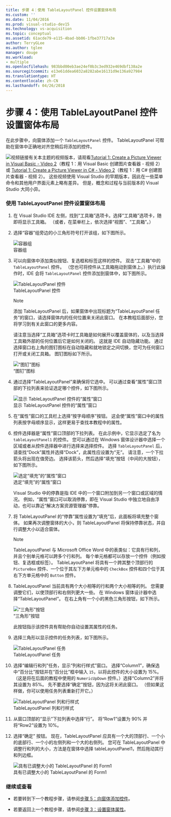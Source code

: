 ```yaml
---
title: 步骤 4：使用 TableLayoutPanel 控件设置窗体布局
ms.custom: ''
ms.date: 11/04/2016
ms.prod: visual-studio-dev15
ms.technology: vs-acquisition
ms.topic: conceptual
ms.assetid: 61acde79-e115-4bad-bb06-1fbe37717a3e
author: TerryGLee
ms.author: tglee
manager: douge
ms.workload:
- multiple
ms.openlocfilehash: 983bbd00eb3ae24ef0b3c3ed932e469dbf138a2e
ms.sourcegitcommit: e13e61ddea6032a8282abe16131d9e136a927984
ms.translationtype: HT
ms.contentlocale: zh-CN
ms.lasthandoff: 04/26/2018
---
```

# <a name="step-4-lay-out-your-form-with-a-tablelayoutpanel-control"></a>步骤 4：使用 TableLayoutPanel 控件设置窗体布局
在此步骤中，向窗体添加一个 `TableLayoutPanel` 控件。 TableLayoutPanel 可帮助在窗体中正确地对齐您稍后将添加的控件。  

 ![视频链接](../data-tools/media/playvideo.gif "PlayVideo")有关本主题的视频版本，请观看[Tutorial 1: Create a Picture Viewer in Visual Basic - Video 2](http://go.microsoft.com/fwlink/?LinkId=205211)（教程 1：用 Visual Basic 创建图片查看器 - 视频 2）或 [Tutorial 1: Create a Picture Viewer in C# - Video 2](http://go.microsoft.com/fwlink/?LinkId=205200)（教程 1：用 C# 创建图片查看器 - 视频 2）。 这些视频使用 Visual Studio 的早期版本，因此在一些菜单命令和其他用户界面元素上略有差异。 但是，概念和过程与当前版本的 Visual Studio 大同小异。  

### <a name="to-lay-out-your-form-with-a-tablelayoutpanel-control"></a>使用 TableLayoutPanel 控件设置窗体布局  

1.  在 Visual Studio IDE 左侧，找到“工具箱”选项卡。选择“工具箱”选项卡，随即将显示工具箱。 （或者，在菜单栏上，依次选择“视图”、“工具箱”。）  

2.  选择“容器”组旁边的小三角形符号打开该组，如下图所示。  

     ![容器组](../ide/media/express_toolbox.png "Express_Toolbox")  
容器组  

3.  可以向窗体中添加类似按钮、复选框和标签这样的控件。 双击“工具箱”中的 `TableLayoutPanel` 控件。 （您也可将控件从工具箱拖动到窗体上。）执行此操作时，IDE 会将 `TableLayoutPanel` 控件添加到窗体中，如下图所示。  

     ![TableLayoutPanel 控件](../ide/media/express_formtablelayout.png "Express_FormTableLayout")  
TableLayoutPanel 控件  

    > [!NOTE]
    >  添加 TableLayoutPanel 后，如果窗体中出现标题为“TableLayoutPanel 任务”的窗口，请选择窗体内的任何位置来关闭此窗口。 在本教程后面部分，您将学习到有关此窗口的更多内容。  

     请注意当选择“工具箱”选项卡时工具箱是如何展开以覆盖窗体的，以及当选择工具箱外部的任何位置后它是如何关闭的。 这就是 IDE 自动隐藏功能。 通过选择窗口右上角的图钉图标在自动隐藏和就地锁定之间切换，您可为任何窗口打开或关闭工具箱。 图钉图标如下所示。  

     ![“图钉”图标](../ide/media/express_pushpintoolbox.png "Express_PushpinToolbox")  
“图钉”图标  

4.  通过选择“TableLayoutPanel”来确保将它选中。 可以通过查看“属性”窗口顶部的下拉列表来验证选定哪个控件，如下图所示。  

     ![显示 TableLayoutPanel 控件的“属性”窗口](../ide/media/express_controlspropwin.png "Express_ControlsPropWin")  
显示 TableLayoutPanel 控件的“属性”窗口  

5.  在“属性”窗口的工具栏上选择“按字母顺序”按钮。 这会使“属性”窗口中的属性列表按字母顺序显示，这样更易于查找本教程中的属性。  

6.  控件选择器是“属性”窗口顶部的下拉列表。 在此示例中，它显示选定了名为 `tableLayoutPanel1` 的控件。 您可以通过在 Windows 窗体设计器中选择一个区域或者从控件选择器中进行选择来选择控件。 选择 `TableLayoutPanel` 后，请查找“Dock”属性并选择“Dock”，此属性应设置为“无”。 请注意，一个下拉箭头将出现在值旁边。 选择该箭头，然后选择“填充”按钮（中间的大按钮），如下图所示。  

     ![选定“填充”的“属性”窗口](../ide/media/express_docktable.png "Express_DockTable")  
选定“填充”的“属性”窗口  

     Visual Studio 中的停靠是指 IDE 中的一个窗口附加到另一个窗口或区域的情况。 例如，“属性”窗口可以取消停靠，即在 Visual Studio 中独立地自由浮动，也可以靠近“解决方案资源管理器”停靠。  

7.  将 TableLayoutPanel 的“停靠”属性设置为“填充”后，此面板将填充整个窗体。 如果再次调整窗体的大小，则 TableLayoutPanel 将保持停靠状态，并自行调整大小以适合窗体。  

    > [!NOTE]
    >  TableLayoutPanel 与 Microsoft Office Word 中的表类似：它具有行和列，并且个别单元格可以跨多个行和列。 每个单元格都可以存放一个控件（例如按钮、复选框或标签）。 TableLayoutPanel 将具有一个跨其整个顶部行的 `PictureBox` 控件、一个位于其左下方单元格中的 `CheckBox` 控件和四个位于其右下方单元格中的 `Button` 控件。  

8.  TableLayoutPanel 当前具有两个大小相等的行和两个大小相等的列。 您需要调整它们，以使顶部行和右侧列更大一些。 在 Windows 窗体设计器中选择“TableLayoutPanel”。 在右上角有一个小的黑色三角形按钮，如下所示。  

     ![“三角形”按钮](../ide/media/express_iconblacktriangle.gif "Express_IconBlackTriangle")  
“三角形”按钮  

     此按钮指示该控件具有帮助你自动设置其属性的任务。  

9. 选择三角形以显示控件的任务列表，如下图所示。  

     ![TableLayoutPanel 任务](../ide/media/express_tablepanel.png "Express_TablePanel")  
TableLayoutPanel 任务  

10. 选择“编辑行和列”任务，显示“列和行样式”窗口。 选择“Column1”，确保选中“百分比”按钮并在“百分比”框中输入 `15`，以将此控件的大小设置为 15%。 （这是将在后面的教程中使用的 `NumericUpDown` 控件。）选择“Column2”并将其设置为 85%。 先不要选择“确定”按钮，因为这将关闭此窗口。 （但如果这样做，你可以使用任务列表重新打开它。）  

     ![TableLayoutPanel 列和行样式](../ide/media/vs_tablelayoutpanel_setup.png "VS_TableLayoutPanel_Setup")  
TableLayoutPanel 列和行样式  

11. 从窗口顶部的“显示”下拉列表中选择“行”。 将“Row1”设置为 90% 并将“Row2”设置为 10%。  

12. 选择“确定”  按钮。 现在，TableLayoutPanel 应具有一个大的顶部行、一个小的底部行、一个小的左侧列和一个大的右侧列。 您可在 TableLayoutPanel 中调整行和列的大小，方法是在窗体中选择 tableLayoutPanel1，然后拖动其行和列边框。  

     ![具有已调整大小的 TableLayoutPanel 的 Form1](../ide/media/vs_formafterlayoutpanel.png "VS_FormAfterLayoutPanel")  
具有已调整大小的 TableLayoutPanel 的 Form1  

### <a name="to-continue-or-review"></a>继续或查看  

-   若要转到下一个教程步骤，请参阅[步骤 5：向窗体添加控件](../ide/step-5-add-controls-to-your-form.md)。  

-   若要返回上一个教程步骤，请参阅[步骤 3：设置窗体属性](../ide/step-3-set-your-form-properties.md)。
